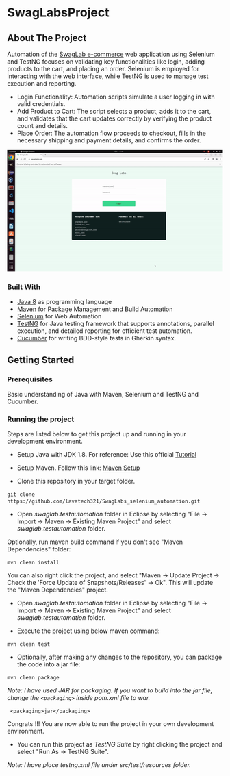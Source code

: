 # SwagLabsProject

## About The Project
Automation of the [SwagLab e-commerce](https://www.saucedemo.com/) web application using Selenium and TestNG focuses on validating key functionalities like login, adding products to the cart, and placing an order. Selenium is employed for interacting with the web interface, while TestNG is used to manage test execution and reporting.

* Login Functionality: Automation scripts simulate a user logging in with valid credentials.
* Add Product to Cart: The script selects a product, adds it to the cart, and validates that the cart updates correctly by verifying the product count and details.
* Place Order: The automation flow proceeds to checkout, fills in the necessary shipping and payment details, and confirms the order.

![Automation Demonstration](./output.gif)

### Built With
* [Java 8](https://www.oracle.com/java/technologies/javase/javase-jdk8-downloads.html) as programming language
* [Maven](https://maven.apache.org/) for Package Management and Build Automation
* [Selenium](https://www.selenium.dev/) for Web Automation
* [TestNG](https://testng.org/) for Java testing framework that supports annotations, parallel execution, and detailed reporting for efficient test automation.
* [Cucumber](https://cucumber.io/docs/cucumber/) for writing BDD-style tests in Gherkin syntax.

<!-- GETTING STARTED -->
## Getting Started

### Prerequisites
  Basic understanding of Java with Maven, Selenium and TestNG  and Cucumber.

### Running the project
Steps are listed below to get this project up and running in your development environment.

* Setup Java with JDK 1.8. For reference: Use this official [Tutorial](https://docs.oracle.com/javase/10/install/installation-jdk-and-jre-microsoft-windows-platforms.htm)

* Setup Maven. Follow this link: [Maven Setup](https://maven.apache.org/install.html)

* Clone this repository in your target folder.
```
git clone https://github.com/lavatech321/SwagLabs_selenium_automation.git
```

* Open _swaglab.testautomation_ folder in Eclipse by selecting "File -> Import -> Maven -> Existing Maven Project" and select _swaglab.testautomation_ folder. 
  
Optionally, run maven build command if you don't see "Maven Dependencies" folder:

```
mvn clean install
```

You can also right click the project, and select "Maven -> Update Project -> Check the 'Force Update of Snapshots/Releases' -> Ok". This will update the "Maven Dependencies" project.

* Open _swaglab.testautomation_ folder in Eclipse by selecting "File -> Import -> Maven -> Existing Maven Project" and select _swaglab.testautomation_ folder. 
  
* Execute the project using below maven command:

```
mvn clean test
```

* Optionally, after making any changes to the repository, you can package the code into a jar file:
  
```
mvn clean package
```
  
_Note: I have used JAR for packaging. If you want to build into the jar file, change the `<packaging>` inside pom.xml file to war._

```
 <packaging>jar</packaging>
```

Congrats !!! You are now able to run the project in your own development environment.

* You can run this project as _TestNG Suite_ by right clicking the project and select "Run As -> TestNG Suite".

_Note: I have place *testng.xml* file under src/test/resources folder._

